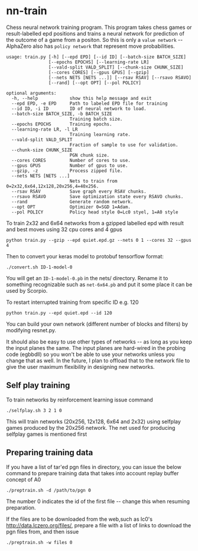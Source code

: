 # nn-train
Chess neural network training program. This program takes chess games or result-labelled
epd positions and trains a neural network for prediction of the outcome of a game from a positon. 
So this is only a `value network` -- AlphaZero also has `policy network` that represent move probabilities.

	usage: train.py [-h] [--epd EPD] [--id ID] [--batch-size BATCH_SIZE]
	                [--epochs EPOCHS] [--learning-rate LR]
	                [--vald-split VALD_SPLIT] [--chunk-size CHUNK_SIZE]
	                [--cores CORES] [--gpus GPUS] [--gzip]
	                [--nets NETS [NETS ...]] [--rsav RSAV] [--rsavo RSAVO]
	                [--rand] [--opt OPT] [--pol POLICY]

	optional arguments:
	  -h, --help            show this help message and exit
	  --epd EPD, -e EPD     Path to labeled EPD file for training
	  --id ID, -i ID        ID of neural network to load.
	  --batch-size BATCH_SIZE, -b BATCH_SIZE
	                        Training batch size.
	  --epochs EPOCHS       Training epochs.
	  --learning-rate LR, -l LR
	                        Training learning rate.
	  --vald-split VALD_SPLIT
	                        Fraction of sample to use for validation.
	  --chunk-size CHUNK_SIZE
	                        PGN chunk size.
	  --cores CORES         Number of cores to use.
	  --gpus GPUS           Number of gpus to use.
	  --gzip, -z            Process zipped file.
	  --nets NETS [NETS ...]
	                        Nets to train from 0=2x32,6x64,12x128,20x256,4=40x256.
	  --rsav RSAV           Save graph every RSAV chunks.
	  --rsavo RSAVO         Save optimization state every RSAVO chunks.
	  --rand                Generate random network.
	  --opt OPT             Optimizer 0=SGD 1=Adam.
	  --pol POLICY          Policy head style 0=Lc0 styel, 1=A0 style



To train 2x32 and 6x64 networks from a gzipped labelled epd with result and best moves using
32 cpu cores and 4 gpus
    
    python train.py --gzip --epd quiet.epd.gz --nets 0 1 --cores 32 --gpus 4

Then to convert your keras model to protobuf tensorflow format:
    
    ./convert.sh ID-1-model-0

You will get an `ID-1-model-0.pb` in the nets/ directory. Rename it to something recognizable such 
as `net-6x64.pb` and put it some place it can be used by Scorpio.

To restart interrupted training from specific ID e.g. 120
    
    python train.py --epd quiet.epd --id 120

You can build your own network (different number of blocks and filters) by modifying resnet.py.

It should also be easy to use other types of networks -- as long as you keep the input planes the same.
The input planes are hard-wired in the probing code (egbbdll) so you won't be able to use your networks
unless you change that as well. In the future, I plan to offload that to the network file to give the user
maximum flexibility in designing new networks.

## Self play training

To train networks by reinforcement learning issue command
   
    ./selfplay.sh 3 2 1 0

This will train networks (20x256, 12x128, 6x64 and 2x32) using selfplay games produced
by the 20x256 network. The net used for producing selfplay games is mentioned first

## Preparing training data

If you have a list of tar'ed pgn files in directory, you can issue the below command to prepare
training data that takes into account replay buffer concept of A0

    ./preptrain.sh -d /path/to/pgn 0

The number 0 indicates the id of the first file -- change this when resuming preparation.

If the files are to be downloaded from the web,such as lc0's http://data.lczero.org/files/, prepare
a file with a list of links to download the pgn files from, and then issue

    ./preptrain.sh -w files 0